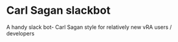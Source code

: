 # Carl Sagan slackbot
A handy slack bot- Carl Sagan style for relatively new vRA users / developers
